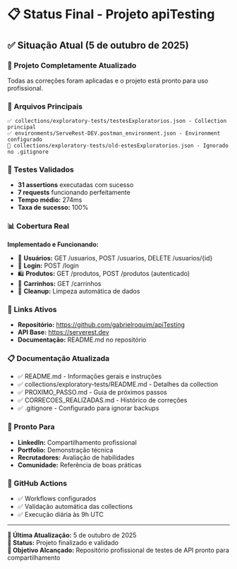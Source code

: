 # 📋 Status Final - Projeto apiTesting

## ✅ Situação Atual (5 de outubro de 2025)

### 🎯 Projeto Completamente Atualizado
Todas as correções foram aplicadas e o projeto está pronto para uso profissional.

### 📁 Arquivos Principais
```
✅ collections/exploratory-tests/testesExploratorios.json - Collection principal
✅ environments/ServeRest-DEV.postman_environment.json - Environment configurado
🚫 collections/exploratory-tests/old-estesExploratorios.json - Ignorado no .gitignore
```

### 🧪 Testes Validados
- **31 assertions** executadas com sucesso
- **7 requests** funcionando perfeitamente
- **Tempo médio:** 274ms
- **Taxa de sucesso:** 100%

### 📊 Cobertura Real
**Implementado e Funcionando:**
- 👤 **Usuários:** GET /usuarios, POST /usuarios, DELETE /usuarios/{id}
- 🔐 **Login:** POST /login
- 🛍️ **Produtos:** GET /produtos, POST /produtos (autenticado)
- 🛒 **Carrinhos:** GET /carrinhos
- 🧹 **Cleanup:** Limpeza automática de dados

### 🔗 Links Ativos
- **Repositório:** https://github.com/gabrielroquim/apiTesting
- **API Base:** https://serverest.dev
- **Documentação:** README.md no repositório

### 📋 Documentação Atualizada
- ✅ README.md - Informações gerais e instruções
- ✅ collections/exploratory-tests/README.md - Detalhes da collection
- ✅ PROXIMO_PASSO.md - Guia de próximos passos
- ✅ CORRECOES_REALIZADAS.md - Histórico de correções
- ✅ .gitignore - Configurado para ignorar backups

### 🚀 Pronto Para
- **LinkedIn:** Compartilhamento profissional
- **Portfolio:** Demonstração técnica
- **Recrutadores:** Avaliação de habilidades
- **Comunidade:** Referência de boas práticas

### 🔧 GitHub Actions
- ✅ Workflows configurados
- ✅ Validação automática das collections
- ✅ Execução diária às 9h UTC

---

**📅 Última Atualização:** 5 de outubro de 2025  
**🏁 Status:** Projeto finalizado e validado  
**🎯 Objetivo Alcançado:** Repositório profissional de testes de API pronto para compartilhamento
